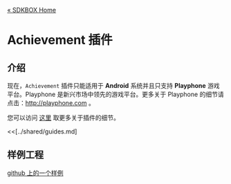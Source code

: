 [&#171; SDKBOX Home](http://sdkbox.com)

<h1>Achievement 插件</h1>

## 介绍
现在，`Achievement` 插件只能适用于 __Android__ 系统并且只支持 __Playphone__ 游戏平台。Playphone 是新兴市场中领先的游戏平台。更多关于 Playphone 的细节请点击：http://playphone.com 。


您可以访问 [这里](http://www.cocos2d-x.org/sdkbox/playphone) 取更多关于插件的细节。


<<[../shared/guides.md]


## 样例工程

[github 上的一个样例](https://github.com/sdkbox/sdkbox-sample-playphone)
